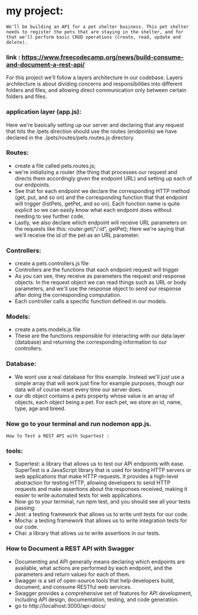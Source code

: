 # my project:
```We'll be building an API for a pet shelter business. This pet shelter needs to register the pets that are staying in the shelter, and for that we'll perform basic CRUD operations (create, read, update and delete).```

### link : https://www.freecodecamp.org/news/build-consume-and-document-a-rest-api/

For this project we'll follow a layers architecture in our codebase. Layers architecture is about dividing concerns and responsibilities into different folders and files, and allowing direct communication only between certain folders and files.

### application layer (app.js):
Here we're basically setting up our server and declaring that any request that hits the /pets direction should use the routes (endpoints) we have declared in the ./pets/routes/pets.routes.js directory.

### Routes:
- create a file called pets.routes.js;
- we're initializing a router (the thing that processes our request 
and directs them accordingly given the endpoint URL) and setting up each of our endpoints.
- See that for each endpoint we declare the corresponding HTTP method (get, put, and so on) 
and the corresponding function that that endpoint will trigger (listPets, getPet, and so on). Each function name is quite explicit so we can easily know what each endpoint does without needing to see further code.
- Lastly, we also declare which endpoint will receive URL parameters on the requests like this: 
router.get("/:id", getPet); Here we're saying that we'll receive the id of the pet as an URL parameter.

### Controllers:
- create a pets.controllers.js file
- Controllers are the functions that each endpoint request will trigger
- As you can see, they receive as parameters the request and response objects. In the request object we can read things such as URL or body parameters, and we'll use the response object to send 
our response after doing the corresponding computation.
- Each controller calls a specific function defined in our models.

### Models:
- create a pets.models.js file
- These are the functions responsible for interacting with our data layer (database) and returning the corresponding information to our controllers.

### Database:
- We wont use a real database for this example. Instead we'll just use a simple array that will work just fine for example purposes, though our data
 will of course reset every time our server does.
- our db object contains a pets property whose value is an array of objects, each object being a pet. For each pet, we store an id, name, type, age and breed.

### Now go to your terminal and run nodemon app.js. 

```How to Test a REST API with Supertest : ```
### tools:
- Supertest: a library that allows us to test our API endpoints with ease.
    SuperTest is a JavaScript library that is used for testing HTTP servers or web applications that make HTTP requests. 
    It provides a high-level abstraction for testing HTTP, allowing developers to send HTTP requests and make assertions 
    about the responses received, making it easier to write automated tests for web applications.
- Now go to your terminal, run npm test, and you should see all your tests passing:
- Jest: a testing framework that allows us to write unit tests for our code.
- Mocha: a testing framework that allows us to write integration tests for our code.
- Chai: a library that allows us to write assertions in our tests.

### How to Document a REST API with Swagger
- Documenting and API generally means declaring which endpoints are available, what actions are performed by each endpoint, and the parameters and return values for each of them.
- Swagger is a set of open-source tools that help developers build, document, and consume RESTful web services.
- Swagger provides a comprehensive set of features for API development, including API design, documentation, testing, and code generation. 
- go to http://localhost:3000/api-docs/ 



